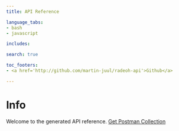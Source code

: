 ```yaml
---
title: API Reference

language_tabs:
- bash
- javascript

includes:

search: true

toc_footers:
- <a href='http://github.com/martin-juul/radeoh-api'>Github</a>

---
```

<!-- START_INFO -->
# Info

Welcome to the generated API reference.
[Get Postman Collection](https://radeoh.app/docs/collection.json)

<!-- END_INFO -->


